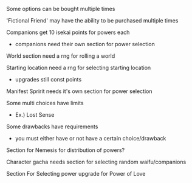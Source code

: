 Some options can be bought multiple times

'Fictional Friend' may have the ability to be purchased multiple times

Companions get 10 isekai points for powers each

- companions need their own section for power selection

World section need a rng for rolling a world

Starting location need a rng for selecting starting location

- upgrades still const points

Manifest Spririt needs it's own section for power selection

Some multi choices have limits

- Ex.) Lost Sense

Some drawbacks have requirements

- you must either have or not have a certain choice/drawback

Section for Nemesis for distribution of powers?

Character gacha needs section for selecting random waifu/companions

Section For Selecting power upgrade for Power of Love
